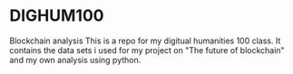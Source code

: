 # DIGHUM100
Blockchain analysis
This is a repo for my digitual humanities 100 class. It contains the data sets i used for my project on "The future of blockchain" and my own analysis using python.   

